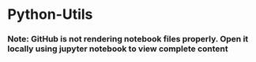 # Python-Utils
### Note: GitHub is not rendering notebook files properly. Open it locally using jupyter notebook to view complete content
